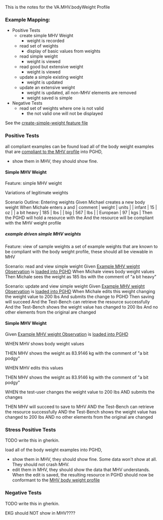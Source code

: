 This is the notes for the VA.MHV.bodyWeight Profile

### Example Mapping:

* Positive Tests
  * create simple MHV Weight
    * weight is recorded
  * read set of weights
    * display of basic values from weights
  * read simple weight
    * weight is viewed
  * read good but extensive weight
    * weight is viewed
  * update a simple existing weight
    * weight is updated
  * update an extensive weight
    * weight is updated, all non-MHV elements are removed
    * weight saved is simple
* Negative Tests
  * read set of weights where one is not valid
    * the not valid one will not be displayed


See the [create-simple-weight feature file](create-simple-weight.feature)

### Positive Tests

all compliant examples can be found load all of the body weight examples that are [compliant to the MHV profile](StructureDefinition-VA.MHV.bodyWeight-examples.html) into PGHD, 
* show them in MHV, they should show fine. 

#### Simple MHV Weight

Feature: simple MHV weight 

  Variations of legitimate weights
  
  Scenario Outline: Entering weights
    Given Michael creates a new body weight
    When Michale enters a <weight> <units> and <comment>
      | comment     | weight | units |
      | infant      | 15     | oz    |
      | a bit heavy | 185    | lbs   |
      | big         | 567    | lbs   |
      | European    | 97     | kgs   |
    Then the PGHD will hold a resource with the <weight> <units>
    And the resource will be compliant with the MHV weight profile

##### example driven simple MHV weights

Feature: view of sample weights
  a set of example weights that are known to be compliant with the body weight profile, these should all be viewable in MHV 

  Scenario: read and view simple weight
    Given [Example MHV weight Observation](Observation-ex-MHV-weight.html) is [loaded into PGHD](background.html#load-x-into-pghd)
    When Michale views body weight values
    Then Michale sees the weight as 185 lbs with the comment of "a bit heavy"

  Scenario: update and view simple weight
    Given [Example MHV weight Observation](Observation-ex-MHV-weight.html) is [loaded into PGHD](background.html#load-x-into-pghd)
    When Michale edits this weight changing the weight value to 200 lbs
    And submits the change to PGHD
    Then saving will succeed
    And the Test-Bench can retrieve the resource successfully
    And the Test-Bench shows the weight value has changed to 200 lbs
    And no other elements from the original are changed

#### Simple MHV Weight
Given [Example MHV weight Observation](Observation-example-weight-min.html) is [loaded into PGHD](background.html#load-x-into-pghd)

WHEN MHV shows body weight values

THEN MHV shows the weight as 83.9146 kg with the comment of "a bit podgy"

WHEN MHV edits this values

THEN MHV shows the weight as 83.9146 kg with the comment of "a bit podgy"

WHEN the test-user changes the weight value to 200 lbs 
AND submits the changes

THEN MHV will succeed to save to MHV
AND the Test-Bench can retrieve the resource successfully
AND the Test-Bench shows the weight value has changed to 200 lbs
AND no other elements from the original are changed

### Stress Positive Tests

TODO write this in gherkin.

load all of the body weight examples into PGHD, 
* show them in MHV, they should show fine. Some data won't show at all. They should not crash MHV.
* edit them in MHV, they should show the data that MHV understands. When the edit is saved, the resulting resource in PGHD should now be conformant to the [MHV body weight profile](StructureDefinition-VA.MHV.bodyWeight.html)

### Negative Tests

TODO write this in gherkin.

EKG should NOT show in MHV????

